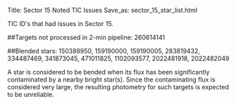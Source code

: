 Title: Sector 15 Noted TIC Issues
Save_as: sector_15_star_list.html


TIC ID's that had issues in Sector 15.

##Targets not processed in 2-min pipeline:
260614141

##Blended stars:
150388950, 159190000, 159190005, 283819432, 334487469, 341873045, 471011825, 1102093577, 2022481918, 2022482049


A star is considered to be bended when its flux has been significantly contaminated by a nearby bright star(s). Since the contaminating flux is considered very large, the resulting photometry for such targets is expected to be unreliable.

